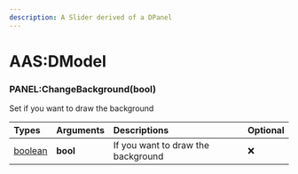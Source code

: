 ```yaml
---
description: A Slider derived of a DPanel
---
```

# AAS:DModel

### PANEL:ChangeBackground(bool)
Set if you want to draw the background

| Types | Arguments | Descriptions | Optional |
| :--- | :--- | :--- | :--- |
| [boolean](https://www.lua.org/pil/2.2.html) | **bool** | If you want to draw the background | ❌ |